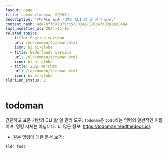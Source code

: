 ```yaml
---
layout: page
title: common/todoman (한국어)
description: "간단하고 표준 기반의 CLI 할 일 관리 도구."
content_hash: ad47bffd71879cc5c802ee7116b47d02a3cd0484
last_modified_at: 2024-11-10
related_topics:
  - title: English version
    url: /en/common/todoman.html
    icon: bi bi-globe
  - title: Nederlands version
    url: /nl/common/todoman.html
    icon: bi bi-globe
  - title: தமிழ் version
    url: /ta/common/todoman.html
    icon: bi bi-globe
tldri18n_status: 2
---
```

# todoman

간단하고 표준 기반의 CLI 할 일 관리 도구.
`todoman`은 `todo`라는 명령의 일반적인 이름이며, 명령 자체는 아닙니다.
더 많은 정보: <https://todoman.readthedocs.io/>.

- 원본 명령에 대한 문서 보기:

`tldr todo`
